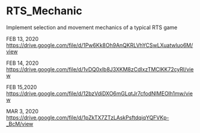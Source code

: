 # RTS_Mechanic
Implement selection and movement mechanics of a typical RTS game

FEB 13, 2020  
https://drive.google.com/file/d/1Pw6Kk8Oh9AnQKRLVhYCSwLXuatwluo6M/view  

FEB 14, 2020  
https://drive.google.com/file/d/1vDQ0xlb8J3XKM8zCdIxzTMClKK72cyRI/view  

FEB 15,2020  
https://drive.google.com/file/d/12bzVdiDXO6mGLqtJr7cfodNIMEOlh1mw/view  

MAR 3, 2020  
https://drive.google.com/file/d/1pZkTX7ZTzLAskPsftdqiqYQFVKp-_BcM/view
